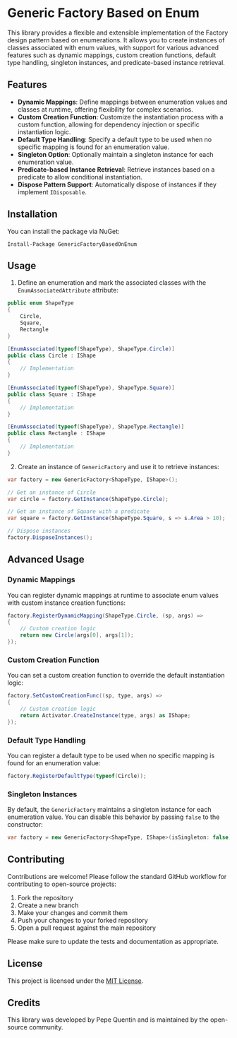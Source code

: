 ﻿# Generic Factory Based on Enum

This library provides a flexible and extensible implementation of the Factory design pattern based on enumerations. It
allows you to create instances of classes associated with enum values, with support for various advanced features such
as dynamic mappings, custom creation functions, default type handling, singleton instances, and predicate-based instance
retrieval.

## Features

- **Dynamic Mappings**: Define mappings between enumeration values and classes at runtime, offering flexibility for
  complex scenarios.
- **Custom Creation Function**: Customize the instantiation process with a custom function, allowing for dependency
  injection or specific instantiation logic.
- **Default Type Handling**: Specify a default type to be used when no specific mapping is found for an enumeration
  value.
- **Singleton Option**: Optionally maintain a singleton instance for each enumeration value.
- **Predicate-based Instance Retrieval**: Retrieve instances based on a predicate to allow conditional instantiation.
- **Dispose Pattern Support**: Automatically dispose of instances if they implement `IDisposable`.

## Installation

You can install the package via NuGet:

```
Install-Package GenericFactoryBasedOnEnum
```

## Usage

1. Define an enumeration and mark the associated classes with the `EnumAssociatedAttribute` attribute:

```csharp
public enum ShapeType
{
    Circle,
    Square,
    Rectangle
}

[EnumAssociated(typeof(ShapeType), ShapeType.Circle)]
public class Circle : IShape
{
    // Implementation
}

[EnumAssociated(typeof(ShapeType), ShapeType.Square)]
public class Square : IShape
{
    // Implementation
}

[EnumAssociated(typeof(ShapeType), ShapeType.Rectangle)]
public class Rectangle : IShape
{
    // Implementation
}
```

2. Create an instance of `GenericFactory` and use it to retrieve instances:

```csharp
var factory = new GenericFactory<ShapeType, IShape>();

// Get an instance of Circle
var circle = factory.GetInstance(ShapeType.Circle);

// Get an instance of Square with a predicate
var square = factory.GetInstance(ShapeType.Square, s => s.Area > 10);

// Dispose instances
factory.DisposeInstances();
```

## Advanced Usage

### Dynamic Mappings

You can register dynamic mappings at runtime to associate enum values with custom instance creation functions:

```csharp
factory.RegisterDynamicMapping(ShapeType.Circle, (sp, args) =>
{
    // Custom creation logic
    return new Circle(args[0], args[1]);
});
```

### Custom Creation Function

You can set a custom creation function to override the default instantiation logic:

```csharp
factory.SetCustomCreationFunc((sp, type, args) =>
{
    // Custom creation logic
    return Activator.CreateInstance(type, args) as IShape;
});
```

### Default Type Handling

You can register a default type to be used when no specific mapping is found for an enumeration value:

```csharp
factory.RegisterDefaultType(typeof(Circle));
```

### Singleton Instances

By default, the `GenericFactory` maintains a singleton instance for each enumeration value. You can disable this
behavior by passing `false` to the constructor:

```csharp
var factory = new GenericFactory<ShapeType, IShape>(isSingleton: false);
```

## Contributing

Contributions are welcome! Please follow the standard GitHub workflow for contributing to open-source projects:

1. Fork the repository
2. Create a new branch
3. Make your changes and commit them
4. Push your changes to your forked repository
5. Open a pull request against the main repository

Please make sure to update the tests and documentation as appropriate.

## License

This project is licensed under the [MIT License](LICENSE).

## Credits

This library was developed by Pepe Quentin and is maintained by the open-source community.